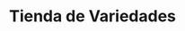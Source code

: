 ---
title: "Tienda de Variedades"
url: /ciudad-satelite/tienda-de-variedades-calle-12-b/
shop: Lebensmittel
---
